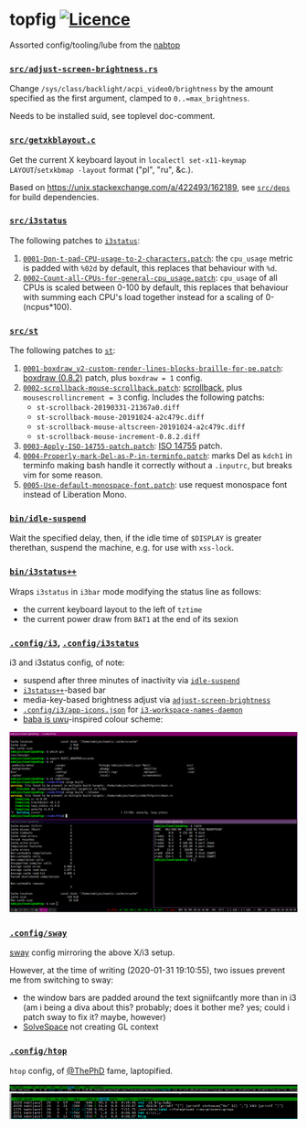 # topfig [![Licence](https://img.shields.io/badge/license-MIT-blue.svg?style=flat)](LICENSE)
Assorted config/tooling/lube from the [nabtop](https://twitter.com/nabijaczleweli/status/1213277562434142211)


### [`src/adjust-screen-brightness.rs`](src/adjust-screen-brightness.rs)

Change `/sys/class/backlight/acpi_video0/brightness` by the amount specified as the first argument, clamped to `0..=max_brightness`.

Needs to be installed suid, see toplevel doc-comment.


### [`src/getxkblayout.c`](src/getxkblayout.c)

Get the current X keyboard layout in `localectl set-x11-keymap LAYOUT`/`setxkbmap -layout` format ("pl", "ru", &c.).

Based on https://unix.stackexchange.com/a/422493/162189, see [`src/deps`](src/deps) for build dependencies.


### [`src/i3status`](src/i3status)

The following patches to [`i3status`](https://github.com/i3/i3status):

1. [`0001-Don-t-pad-CPU-usage-to-2-characters.patch`](src/i3status/0001-Don-t-pad-CPU-usage-to-2-characters.patch):
   the `cpu_usage` metric is padded with `%02d` by default,
   this replaces that behaviour with `%d`.
2. [`0002-Count-all-CPUs-for-general-cpu_usage.patch`](src/i3status/0002-Count-all-CPUs-for-general-cpu_usage.patch):
   `cpu_usage` of all CPUs is scaled between 0-100 by default,
   this replaces that behaviour with summing each CPU's load together instead for a scaling of 0-(ncpus\*100).


### [`src/st`](src/st)

The following patches to [`st`](http://st.suckless.org):

1. [`0001-boxdraw_v2-custom-render-lines-blocks-braille-for-pe.patch`](src/st/0001-boxdraw_v2-custom-render-lines-blocks-braille-for-pe.patch):
   [boxdraw (0.8.2)](http://st.suckless.org/patches/boxdraw) patch, plus `boxdraw = 1` config.
2. [`0002-scrollback-mouse-scrollback.patch`](src/st/0002-scrollback-mouse-scrollback.patch):
   [scrollback](http://st.suckless.org/patches/scrollback), plus `mousescrollincrement = 3` config.
   Includes the following patchs:
    * `st-scrollback-20190331-21367a0.diff`
    * `st-scrollback-mouse-20191024-a2c479c.diff`
    * `st-scrollback-mouse-altscreen-20191024-a2c479c.diff`
    * `st-scrollback-mouse-increment-0.8.2.diff`
3. [`0003-Apply-ISO-14755-patch.patch`](src/st/0003-Apply-ISO-14755-patch.patch):
   [ISO 14755](http://st.suckless.org/patches/iso14755/st-iso14755-20180911-67d0cb6.diff) patch.
3. [`0004-Properly-mark-Del-as-P-in-terminfo.patch`](src/st/0004-Properly-mark-Del-as-P-in-terminfo.patch):
   marks Del as `kdch1` in terminfo making bash handle it correctly without a `.inputrc`, but breaks vim for some reason.
4. [`0005-Use-default-monospace-font.patch`](src/st/0005-Use-default-monospace-font.patch):
   use request monospace font instead of Liberation Mono.


### [`bin/idle-suspend`](bin/idle-suspend)

Wait the specified delay, then, if the idle time of `$DISPLAY` is greater therethan, suspend the machine, e.g. for use with `xss-lock`.


### [`bin/i3status++`](bin/i3status++)

Wraps `i3status` in `i3bar` mode modifying the status line as follows:
  * the current keyboard layout to the left of `tztime`
  * the current power draw from `BAT1` at the end of its sexion


### [`.config/i3`](.config/i3), [`.config/i3status`](.config/i3status)

i3 and i3status config, of note:
  * suspend after three minutes of inactivity via [`idle-suspend`](#binidle-suspend)
  * [`i3status++`](#bini3status)-based bar
  * media-key-based brightness adjust via [`adjust-screen-brightness`](#srcadjust-screen-brightnessrs)
  * [`.config/i3/app-icons.json`](.config/i3/app-icons.json) for [`i3-workspace-names-daemon`](https://github.com/cboddy/i3-workspace-names-daemon)
  * [baba is uwu](https://wiittyusername.tumblr.com/post/183597057765/baba-is-uwu)-inspired colour scheme:

[![i3 screenshot](screenshots/2020-01-29-18:39:36-nabtop-1280x800.png)](https://raw.githubusercontent.com/nabijaczleweli/topfig/master/screenshots/2020-01-29-18%3A39%3A36-nabtop-1280x800.png)


### [`.config/sway`](.config/sway)

[sway](https://github.com/swaywm/sway) config mirroring the above X/i3 setup.

However, at the time of writing (2020-01-31 19:10:55), two issues prevent me from switching to sway:
  * the window bars are padded around the text signiifcantly more than in i3 (am i being a diva about this? probably; does it bother me? yes; could i patch sway to fix it? maybe, however)
  * [SolveSpace](http://solvespace.com) not creating GL context


### [`.config/htop`](.config/htop/htoprc)

`htop` config, of [@ThePhD](https://github.com/ThePhD/dotfiles/commit/e64186c944b5f08ac9e0e2a8498498dccbd22707) fame, laptopified.

[![htop screenshot 1](screenshots/htop-647541072033218611.png)](https://raw.githubusercontent.com/nabijaczleweli/topfig/master/screenshots/htop-647541072033218611.png)
[![htop screenshot 2](screenshots/htop-647540165316968467.png)](https://raw.githubusercontent.com/nabijaczleweli/topfig/master/screenshots/htop-647540165316968467.png)
